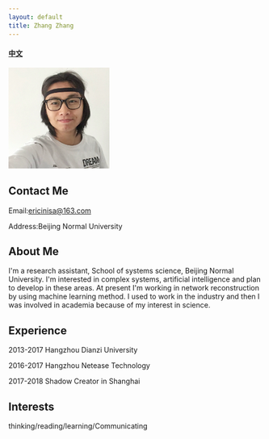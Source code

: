 ```yaml
---
layout: default
title: Zhang Zhang
---
```



#### [中文](https://bnusss.github.io/person/zhang-zhang-zh.html)


<img src="/img/people/zhangzhang.png" height="200px" />


## Contact Me

Email:ericinisa@163.com

Address:Beijing Normal University


## About Me

I'm a research assistant, School of systems science, Beijing Normal University. I'm interested in complex systems, artificial intelligence and plan to develop in these areas. At present I'm working in network reconstruction by using machine learning method. I used to work in the industry and then I was involved in academia because of my interest in science.


## Experience

2013-2017 Hangzhou Dianzi University

2016-2017 Hangzhou Netease Technology

2017-2018 Shadow Creator in Shanghai

## Interests

thinking/reading/learning/Communicating
